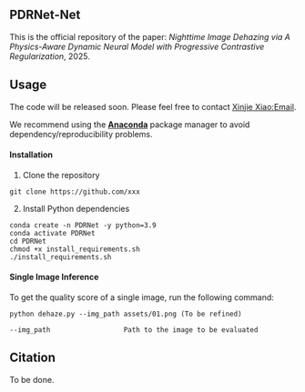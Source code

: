 ## PDRNet-Net

This is the official repository  of the paper: *Nighttime Image Dehazing via A Physics-Aware Dynamic Neural Model with Progressive Contrastive Regularization*, 2025.



## Usage

The code will be released soon. Please feel free to contact  [Xinjie Xiao:Email](caelum@stu.scau.edu.cn).

We recommend using the [**Anaconda**](https://www.anaconda.com/) package manager to avoid dependency/reproducibility problems. 

#### Installation

1. Clone the repository

```
git clone https://github.com/xxx
```

2. Install Python dependencies

```
conda create -n PDRNet -y python=3.9
conda activate PDRNet 
cd PDRNet 
chmod +x install_requirements.sh
./install_requirements.sh
```

#### Single Image Inference

To get the quality score of a single image, run the following command:

```
python dehaze.py --img_path assets/01.png (To be refined)
```



```
--img_path                  Path to the image to be evaluated
```



 ## Citation

To be done.
